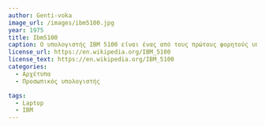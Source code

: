 ```yaml
---
author: Genti-voka
image_url: /images/ibm5100.jpg
year: 1975
title: Ibm5100
caption: Ο υπολογιστής ΙΒΜ 5100 είναι ένας από τους πρώτους φορητούς υπολογιστές που παρουσιάστηκε τον Σεπτέμβριο του 1975 , και είχε ως βασικό σκοπό την επίλυση πρόσβασης του προσωπικού υπολογιστή απο κάθε τοποθεσία χάρη στο μέγεθος του που το κάνει εύκολο στην μεταφορά του σε σχέση με υπολογιστές της τότε εποχής που είχαν μέγεθος τραπεζιού. Επίσης ήταν απο τους πρώτους υπολογιστές που είχε ενσωματομένη οθόνη , αλλά εξακολουθούσε να έχει ανάγκη ρεύματος κατά  την λειτουργία του καθώς δεν είχε ακόμη μπαταρίες.
license_url: https://en.wikipedia.org/IBM_5100
license_text: https://en.wikipedia.org/IBM_5100
categories:
  - Αρχέτυπα
  - Προσωπικός υπολογιστής

tags:
  - Laptop
  - IBM
---
```

